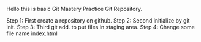 Hello this is basic Git Mastery Practice Git Repository.

Step 1: First create a repository on github.
Step 2: Second initialize by git init.
Step 3: Third git add. to put files in staging area.
Step 4: Change some file name index.html 